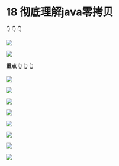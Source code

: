 # 18 彻底理解java零拷贝

👇 👇 👇

![](https://oscimg.oschina.net/oscnet/up-f3c4407c4497831f225b6587e63842f54d7.png)

![](https://oscimg.oschina.net/oscnet/up-2aa0c0f4bf3efcb23e777e63302cce509e2.png)

**重点**  👆 👆 👆


![](https://oscimg.oschina.net/oscnet/up-1ea3e32d89f59532586393ddb18fb17349c.png)


![](https://oscimg.oschina.net/oscnet/up-5c0c51ddba67aa20e2a002775c17a1307f9.png)

![](https://oscimg.oschina.net/oscnet/up-2deee8359b6a179313d42d419b041cd5df2.png)

![](https://oscimg.oschina.net/oscnet/up-4303f7a9143943ceb8d53fa3cf7906e4fc3.png)

![](https://oscimg.oschina.net/oscnet/up-f481ba4c564f0a484682d865f0b87d68560.png)

![](https://oscimg.oschina.net/oscnet/up-b08a56132f73e6842e660c8bd5b2d168ed9.png)

![](https://oscimg.oschina.net/oscnet/up-b947e0b84ac949d7ba2d2292b9c712a218c.png)

![](https://oscimg.oschina.net/oscnet/up-08fcc4e43191f3c429dd28e7baafcd4c714.png)